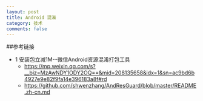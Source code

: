 ```yaml
---
layout: post
title: Android 混淆
category: 技术
comments: false
---
```

 
 
##参考链接
 
 * 1 安装包立减1M--微信Android资源混淆打包工具
 	* <https://mp.weixin.qq.com/s?__biz=MzAwNDY1ODY2OQ==&mid=208135658&idx=1&sn=ac9bd6b4927e9e82f9fa14e396183a8f#rd>
 	* <https://github.com/shwenzhang/AndResGuard/blob/master/README.zh-cn.md>
